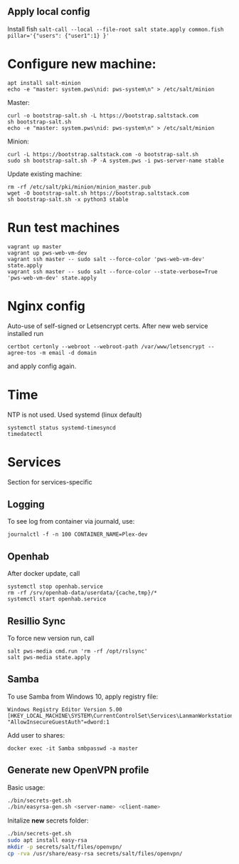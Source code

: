 ## Apply local config

Install fish
`salt-call --local --file-root salt state.apply common.fish pillar='{"users": {"user1":1} }'`

# Configure new machine:
```
apt install salt-minion
echo -e "master: system.pws\nid: pws-system\n" > /etc/salt/minion
```
Master:
```
curl -o bootstrap-salt.sh -L https://bootstrap.saltstack.com
sh bootstrap-salt.sh
echo -e "master: system.pws\nid: pws-system\n" > /etc/salt/minion
```
Minion:
```
curl -L https://bootstrap.saltstack.com -o bootstrap-salt.sh
sudo sh bootstrap-salt.sh -P -A system.pws -i pws-server-name stable
```
Update existing machine:
```
rm -rf /etc/salt/pki/minion/minion_master.pub
wget -O bootstrap-salt.sh https://bootstrap.saltstack.com
sh bootstrap-salt.sh -x python3 stable
```

# Run test machines
```
vagrant up master
vagrant up pws-web-vm-dev
vagrant ssh master -- sudo salt --force-color 'pws-web-vm-dev' state.apply
vagrant ssh master -- sudo salt --force-color --state-verbose=True 'pws-web-vm-dev' state.apply
```

# Nginx config
Auto-use of self-signed or Letsencrypt certs. After new web service installed run
```
certbot certonly --webroot --webroot-path /var/www/letsencrypt --agree-tos -m email -d domain
```
and apply config again.

# Time
NTP is not used. Used systemd (linux default)
```
systemctl status systemd-timesyncd
timedatectl
```

# Services
Section for services-specific
## Logging
To see log from container via journald, use:
```
journalctl -f -n 100 CONTAINER_NAME=Plex-dev
```

## Openhab
After docker update, call
```
systemctl stop openhab.service
rm -rf /srv/openhab-data/userdata/{cache,tmp}/*
systemctl start openhab.service
```
## Resillio Sync
To force new version run, call
```
salt pws-media cmd.run 'rm -rf /opt/rslsync'
salt pws-media state.apply
```
## Samba
To use Samba from Windows 10, apply registry file:
```
Windows Registry Editor Version 5.00
[HKEY_LOCAL_MACHINE\SYSTEM\CurrentControlSet\Services\LanmanWorkstation\Parameters]
"AllowInsecureGuestAuth"=dword:1
```
Add user to shares:
```
docker exec -it Samba smbpasswd -a master
```

## Generate new OpenVPN profile

Basic usage:

```bash
./bin/secrets-get.sh
./bin/easyrsa-gen.sh <server-name> <client-name>
```

Initalize **new** secrets folder:

```bash
./bin/secrets-get.sh
sudo apt install easy-rsa
mkdir -p secrets/salt/files/openvpn/
cp -rva /usr/share/easy-rsa secrets/salt/files/openvpn/
```
